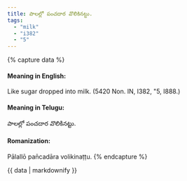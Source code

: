 ```yaml
---
title: పాలల్లో పంచదార వొలికినట్టు.
tags:
  - "milk"
  - "i382"
  - "5"
---
```


{% capture data %}
#### Meaning in English:
Like sugar dropped into milk.
(5420 Non. IN, I382, "5, I888.)

#### Meaning in Telugu:
పాలల్లో పంచదార వొలికినట్టు.

#### Romanization:
Pālallō pan̄cadāra volikinaṭṭu.
{% endcapture %}

{{ data | markdownify }}

